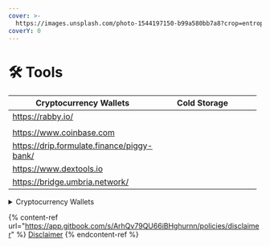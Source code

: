 ```yaml
---
cover: >-
  https://images.unsplash.com/photo-1544197150-b99a580bb7a8?crop=entropy&cs=srgb&fm=jpg&ixid=M3wxOTcwMjR8MHwxfHNlYXJjaHw1fHxORVRXT1JLfGVufDB8fHx8MTY4NzQ5NDAyNnww&ixlib=rb-4.0.3&q=85
coverY: 0
---
```


# 🛠️ Tools

<table><thead><tr><th width="253.99999999999997">Cryptocurrency Wallets</th><th width="167">Cold Storage</th><th></th></tr></thead><tbody><tr><td><a href="https://rabby.io/">https://rabby.io/</a></td><td></td><td></td></tr><tr><td></td><td></td><td></td></tr><tr><td><a href="https://www.coinbase.com/advanced-trade/BTC-USD">https://www.coinbase.com</a></td><td></td><td></td></tr><tr><td><a href="https://drip.formulate.finance/piggy-bank/">https://drip.formulate.finance/piggy-bank/</a></td><td></td><td></td></tr><tr><td><a href="https://www.dextools.io/app/en/pairs">https://www.dextools.io</a></td><td></td><td></td></tr><tr><td><a href="https://bridge.umbria.network/">https://bridge.umbria.network/</a></td><td></td><td></td></tr></tbody></table>

<details>

<summary>Cryptocurrency Wallets</summary>

Browser Wallets



</details>

{% content-ref url="https://app.gitbook.com/s/ArhQv79QU66iBHghurnn/policies/disclaimer" %}
[Disclaimer](https://app.gitbook.com/s/ArhQv79QU66iBHghurnn/policies/disclaimer)
{% endcontent-ref %}
